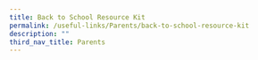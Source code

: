 ```yaml
---
title: Back to School Resource Kit
permalink: /useful-links/Parents/back-to-school-resource-kit
description: ""
third_nav_title: Parents
---
```


